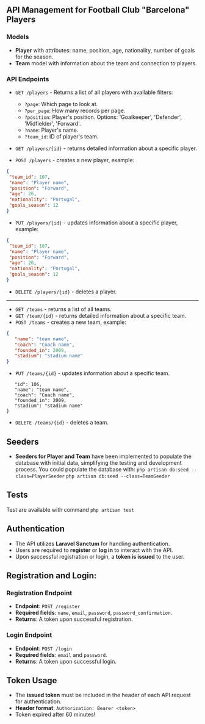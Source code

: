 ## API Management for Football Club "Barcelona" Players

### Models
- **Player** with attributes: name, position, age, nationality, number of goals for the season.
- **Team** model with information about the team and connection to players.

### API Endpoints
- `GET /players` - Returns a list of all players with available filters:

  - `?page`: Which page to look at.
  - `?per_page`: How many records per page.
  - `?position`: Player's position. Options: 'Goalkeeper', 'Defender', 'Midfielder', 'Forward'.
  - `?name`: Player's name.
  - `?team_id`: ID of player's team.
- `GET /players/{id}` - returns detailed information about a specific player.
- `POST /players` - creates a new player, example:
 ```json
{
  "team_id": 107,
  "name": "Player name",
  "position": "Forward",
  "age": 26,
  "nationality": "Portugal",
  "goals_season": 12
}
```
- `PUT /players/{id}` - updates information about a specific player, example:
 ```json
{
  "team_id": 107,
  "name": "Player name",
  "position": "Forward",
  "age": 26,
  "nationality": "Portugal",
  "goals_season": 12
}
```

- `DELETE /players/{id}` - deletes a player.
- ---


- `GET /teams` - returns a list of all teams.
- `GET /team/{id}` - returns detailed information about a specific team.
- `POST /teams` - creates a new team, example:
 ```json
{
    "name": "team name",
    "coach": "Coach name",
    "founded_in": 2009,
    "stadium": "stadium name"
}
```
- `PUT /teams/{id}` - updates information about a specific team.
 ```json{
    "id": 106,
    "name": "team name",
    "coach": "Coach name",
    "founded_in": 2009,
    "stadium": "stadium name"
}
```
- `DELETE /teams/{id}` - deletes a team.


## Seeders
- **Seeders for Player and Team** have been implemented to populate the database with initial data, simplifying the testing and development process. You could populate the database with:
 `php artisan db:seed --class=PlayerSeeder`
 `php artisan db:seed --class=TeamSeeder`
 
 ## Tests
 Test are available with command `php artisan test`


## Authentication
- The API utilizes **Laravel Sanctum** for handling authentication.
- Users are required to **register** or **log in** to interact with the API.
- Upon successful registration or login, a **token is issued** to the user.

## Registration and Login:
### Registration Endpoint
- **Endpoint**: `POST /register`
- **Required fields**: `name`, `email`, `password`, `password_confirmation`.
- **Returns**: A token upon successful registration.

### Login Endpoint
- **Endpoint**: `POST /login`
- **Required fields**: `email` and `password`.
- **Returns**: A token upon successful login.

## Token Usage
- The **issued token** must be included in the header of each API request for authentication.
- **Header format**: `Authorization: Bearer <token>`
- Token expired after 60 minutes!

